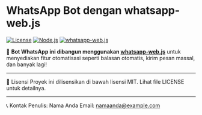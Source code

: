 # WhatsApp Bot dengan whatsapp-web.js

[![License](https://img.shields.io/badge/license-MIT-green.svg)](LICENSE)
[![Node.js](https://img.shields.io/badge/node-%3E%3D14.x-brightgreen)](https://nodejs.org/)
[![whatsapp-web.js](https://img.shields.io/badge/whatsapp--web.js-v1.18.5-blue)](https://github.com/pedroslopez/whatsapp-web.js)

🚀 **Bot WhatsApp ini dibangun menggunakan [whatsapp-web.js](https://github.com/pedroslopez/whatsapp-web.js)** untuk menyediakan fitur otomatisasi seperti balasan otomatis, kirim pesan massal, dan banyak lagi!

---

📜 Lisensi
Proyek ini dilisensikan di bawah lisensi MIT. Lihat file LICENSE untuk detailnya.

---

📞 Kontak
Penulis: Nama Anda
Email: namaanda@example.com
